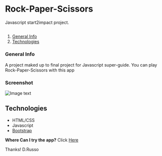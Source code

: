 # Rock-Paper-Scissors
Javascript start2impact project.

##
1. [General Info](#general-info)
2. [Technologies](#technologies)

### General Info
A project maked up to final project for Javascript super-guide.
You can play Rock-Paper-Scissors with this app

### Screenshot
![Image text](https://i.ibb.co/HnVKZky/Immagine.png)

## Technologies

* HTML/CSS
* Javascript
* [Bootstrap](https://getbootstrap.com/)

**Where Can I try the app?**
Click [Here](https://sassocartaforbici-b4f9e.web.app/)


Thanks!
D.Russo
